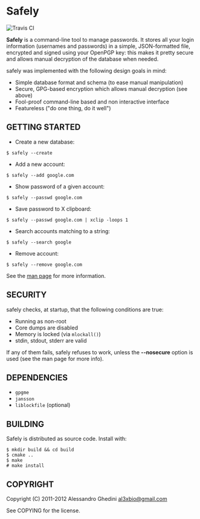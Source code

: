 Safely
======

![Travis CI](https://secure.travis-ci.org/AlexBio/Safely.png)

**Safely** is a command-line tool to manage passwords. It stores all your
login information (usernames and passwords) in a simple, JSON-formatted
file, encrypted and signed using your OpenPGP key: this makes it pretty
secure and allows manual decryption of the database when needed.

safely was implemented with the following design goals in mind:

 * Simple database format and schema (to ease manual manipulation)
 * Secure, GPG-based encryption which allows manual decryption (see above)
 * Fool-proof command-line based and non interactive interface
 * Featureless ("do one thing, do it well")

## GETTING STARTED

 * Create a new database:

~~~~
$ safely --create
~~~~

 * Add a new account:

~~~~
$ safely --add google.com
~~~~

 * Show password of a given account:

~~~~
$ safely --passwd google.com
~~~~

 * Save password to X clipboard:

~~~~
$ safely --passwd google.com | xclip -loops 1
~~~~

 * Search accounts matching to a string:

~~~~
$ safely --search google
~~~~

 * Remove account:

~~~~
$ safely --remove google.com
~~~~

See the [man page](http://alexbio.github.com/Safely/safely.1.html) for more information.

## SECURITY

safely checks, at startup, that the following conditions are true:

 * Running as non-root
 * Core dumps are disabled
 * Memory is locked (via `mlockall()`)
 * stdin, stdout, stderr are valid

If any of them fails, safely refuses to work, unless the **--nosecure**
option is used (see the man page for more info).

## DEPENDENCIES

 * `gpgme`
 * `jansson`
 * `liblockfile` (optional)

## BUILDING

Safely is distributed as source code. Install with:

~~~~
$ mkdir build && cd build
$ cmake ..
$ make
# make install
~~~~

## COPYRIGHT

Copyright (C) 2011-2012 Alessandro Ghedini <al3xbio@gmail.com>

See COPYING for the license.
